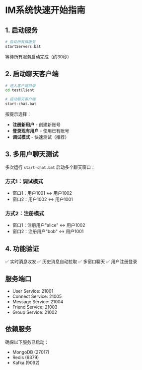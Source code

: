 # IM系统快速开始指南

## 1. 启动服务

```bash
# 启动所有微服务
startServers.bat
```

等待所有服务启动完成（约30秒）

## 2. 启动聊天客户端

```bash
# 进入客户端目录
cd testClient

# 启动聊天客户端
start-chat.bat
```

按提示选择：
- **注册新用户** - 创建新账号
- **登录现有用户** - 使用已有账号  
- **调试模式** - 快速测试（推荐）

## 3. 多用户聊天测试

多次运行 `start-chat.bat` 启动多个聊天窗口：

### 方式1：调试模式
- 窗口1：用户1001 ↔ 用户1002
- 窗口2：用户1002 ↔ 用户1001

### 方式2：注册模式  
- 窗口1：注册用户"alice" ↔ 用户1002
- 窗口2：注册用户"bob" ↔ 用户1001

## 4. 功能验证

✅ 实时消息收发
✅ 历史消息自动拉取
✅ 多窗口聊天
✅ 用户注册登录

## 服务端口

- User Service: 21001
- Connect Service: 21005
- Message Service: 21004
- Friend Service: 21003
- Group Service: 21002

## 依赖服务

确保以下服务已启动：
- MongoDB (27017)
- Redis (6379)  
- Kafka (9092)
